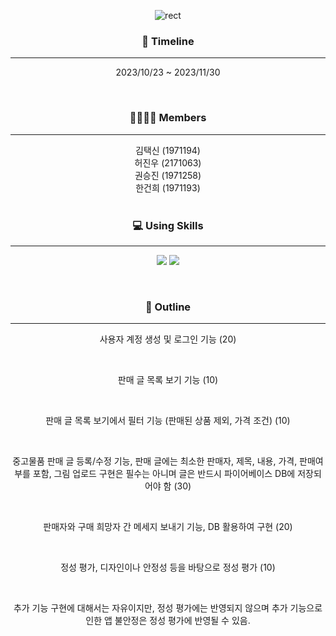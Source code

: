 <div align="center">

![rect](https://capsule-render.vercel.app/api?type=rect&color=gradient&text=SEALED_SECONDHAND&fontAlign=50&fontSize=55&textBg=false&desc=Android&descAlign=80&descAlignY=80)

### 📆 Timeline

---

2023/10/23 ~ 2023/11/30


<br>

### 👨‍👨‍👦‍👦 Members

---

김택신 (1971194)
<br>
허진우 (2171063)
<br>
권승진 (1971258)
<br>
한건희 (1971193)
<br>
<br>

### 💻 Using Skills

---

<img src="https://img.shields.io/badge/Kotlin-F48E00?style=flat&logo=Kotlin&logoColor=white"/> <img src="https://img.shields.io/badge/Firebase-FFCA28?style=flat&logo=Firebase&logoColor=white"/>

<br>

### 📄 Outline

---

사용자 계정 생성 및 로그인 기능 (20)

<br>

판매 글 목록 보기 기능 (10)

<br>

판매 글 목록 보기에서 필터 기능 (판매된 상품 제외, 가격 조건) (10)

<br>

중고물품 판매 글 등록/수정 기능, 판매 글에는 최소한 판매자, 제목, 내용, 가격, 판매여부를 포함, 그림 업로드 구현은 필수는 아니며 글은 반드시 파이어베이스 DB에 저장되어야 함 (30)

<br>

판매자와 구매 희망자 간 메세지 보내기 기능, DB 활용하여 구현 (20)

<br>

정성 평가, 디자인이나 안정성 등을 바탕으로 정성 평가 (10)

<br>

추가 기능 구현에 대해서는 자유이지만, 정성 평가에는 반영되지 않으며 추가 기능으로 인한 앱 불안정은 정성 평가에 반영될 수 있음.

<br>

</div>
